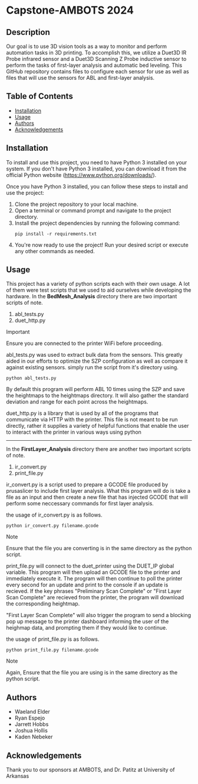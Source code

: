 # Capstone-AMBOTS 2024

## Description

Our goal is to use 3D vision tools as a way to monitor and perform automation tasks in 3D printing. To accomplish this, we utilize a Duet3D IR Probe infrared sensor and a Duet3D Scanning Z Probe inductive sensor to perform the tasks of first-layer analysis and automatic bed leveling. This GitHub repository contains files to configure each sensor for use as well as files that will use the sensors for ABL and first-layer analysis.

## Table of Contents

- [Installation](#installation)
- [Usage](#usage)
- [Authors](#authors)
- [Acknowledgements](#acknowledgements)

## Installation

To install and use this project, you need to have Python 3 installed on your system. If you don't have Python 3 installed, you can download it from the official Python website (https://www.python.org/downloads/).

Once you have Python 3 installed, you can follow these steps to install and use the project:

1. Clone the project repository to your local machine.
2. Open a terminal or command prompt and navigate to the project directory.
3. Install the project dependencies by running the following command:
    ```
    pip install -r requirements.txt
    ```
4. You're now ready to use the project! Run your desired script or execute any other commands as needed.

## Usage

This project has a variety of python scripts each with their own usage. A lot of them were test scripts that we used to aid ourselves while developing the hardware.
In the **BedMesh_Analysis** directory there are two important scripts of note. 
1. abl_tests.py
2. duet_http.py

> [!IMPORTANT]
> Ensure you are connected to the printer WiFi before proceeding.

abl_tests.py was used to extract bulk data from the sensors. This greatly aided in our efforts to optimize the SZP configuration as well as compare it against existing sensors.
simply run the script from it's directory using. 
```    
python abl_tests.py
```
By default this program will perform ABL 10 times using the SZP and save the heightmaps to the heightmaps directory. It will also gather the standard deviation and range for each point across the heightmaps.

duet_http.py is a library that is used by all of the programs that communicate via HTTP with the printer. This file is not meant to be run directly, rather it supplies a variety of helpful functions that enable the user to interact with the printer in various ways using python

---

In the **FirstLayer_Analysis** directory there are another two important scripts of note.
1. ir_convert.py
2. print_file.py

ir_convert.py is a script used to prepare a GCODE file produced by prusaslicer to include first layer analysis. What this program will do is take a file as an input and then create a new file that has injected GCODE that will perform some neccessary commands for first layer analysis. 

the usage of ir_convert.py is as follows. 
```
python ir_convert.py filename.gcode
```
> [!NOTE]
> Ensure that the file you are converting is in the same directory as the python script.

print_file.py will connect to the duet_printer using the DUET_IP global variable. This program will then upload an GCODE file to the printer and immediately execute it. The program
will then continue to poll the printer every second for an update and print to the console if an update is recieved. If the key phrases "Preliminary Scan Complete" or "First Layer Scan Complete" are recieved from the printer, the program will download the corresponding heightmap. 

"First Layer Scan Complete" will also trigger the program to send a blocking pop up message to the printer dashboard informing the user of the heighmap data, and prompting them if they would like to continue. 

the usage of print_file.py is as follows.
```
python print_file.py filename.gcode
``` 
> [!NOTE]
> Again, Ensure that the file you are using is in the same directory as the python script.

## Authors 
- Waeland Elder
- Ryan Espejo
- Jarrett Hobbs
- Joshua Hollis
- Kaden Nebeker

## Acknowledgements 
Thank you to our sponsors at AMBOTS, and Dr. Patitz at University of Arkansas


